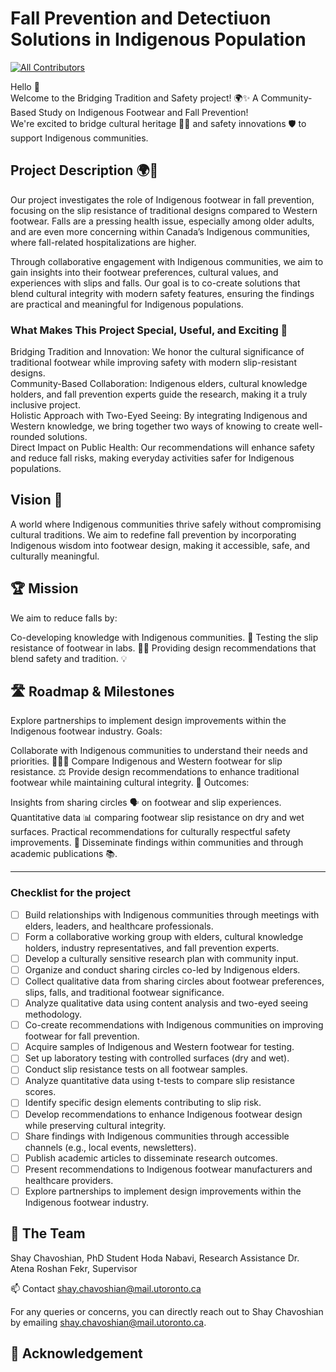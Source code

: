 # Fall Prevention and Detectiuon Solutions in Indigenous Population
<!-- ALL-CONTRIBUTORS-BADGE:START - Do not remove or modify this section -->
[![All Contributors](https://img.shields.io/badge/all_contributors-6-orange.svg?style=flat-square)](#contributors-)
<!-- ALL-CONTRIBUTORS-BADGE:END -->
Hello 👋\
Welcome to the Bridging Tradition and Safety project! 🌍✨ A Community-Based Study on Indigenous Footwear and Fall Prevention!\
We're excited to bridge cultural heritage 🧑‍🎨 and safety innovations 🛡️ to support Indigenous communities.




## Project Description 🌍👟
Our project investigates the role of Indigenous footwear in fall prevention, focusing on the slip resistance of traditional designs compared to Western footwear. Falls are a pressing health issue, especially among older adults, and are even more concerning within Canada’s Indigenous communities, where fall-related hospitalizations are higher.

Through collaborative engagement with Indigenous communities, we aim to gain insights into their footwear preferences, cultural values, and experiences with slips and falls. Our goal is to co-create solutions that blend cultural integrity with modern safety features, ensuring the findings are practical and meaningful for Indigenous populations.

### What Makes This Project Special, Useful, and Exciting 🌟
Bridging Tradition and Innovation: We honor the cultural significance of traditional footwear while improving safety with modern slip-resistant designs.\
Community-Based Collaboration: Indigenous elders, cultural knowledge holders, and fall prevention experts guide the research, making it a truly inclusive project.\
Holistic Approach with Two-Eyed Seeing: By integrating Indigenous and Western knowledge, we bring together two ways of knowing to create well-rounded solutions.\
Direct Impact on Public Health: Our recommendations will enhance safety and reduce fall risks, making everyday activities safer for Indigenous populations.

## Vision 🌠

A world where Indigenous communities thrive safely without compromising cultural traditions. We aim to redefine fall prevention by incorporating Indigenous wisdom into footwear design, making it accessible, safe, and culturally meaningful.

## 🏆 Mission

We aim to reduce falls by:

Co-developing knowledge with Indigenous communities. 🤝
Testing the slip resistance of footwear in labs. 🥾🧪
Providing design recommendations that blend safety and tradition. 💡

## 🛣️ Roadmap & Milestones
Explore partnerships to implement design improvements within the Indigenous footwear industry.
Goals:

Collaborate with Indigenous communities to understand their needs and priorities. 🧑‍🤝‍🧑
Compare Indigenous and Western footwear for slip resistance. ⚖️
Provide design recommendations to enhance traditional footwear while maintaining cultural integrity. 🎨
Outcomes:

Insights from sharing circles 🗣️ on footwear and slip experiences.
Quantitative data 📊 comparing footwear slip resistance on dry and wet surfaces.
Practical recommendations for culturally respectful safety improvements. 🔧
Disseminate findings within communities and through academic publications 📚.

---

### Checklist for the project 

- [ ] Build relationships with Indigenous communities through meetings with elders, leaders, and healthcare professionals.
- [ ] Form a collaborative working group with elders, cultural knowledge holders, industry representatives, and fall prevention experts.
- [ ] Develop a culturally sensitive research plan with community input.
- [ ] Organize and conduct sharing circles co-led by Indigenous elders.
- [ ] Collect qualitative data from sharing circles about footwear preferences, slips, falls, and traditional footwear significance.
- [ ] Analyze qualitative data using content analysis and two-eyed seeing methodology.
- [ ] Co-create recommendations with Indigenous communities on improving footwear for fall prevention.
- [ ] Acquire samples of Indigenous and Western footwear for testing.
- [ ] Set up laboratory testing with controlled surfaces (dry and wet).
- [ ] Conduct slip resistance tests on all footwear samples.
- [ ] Analyze quantitative data using t-tests to compare slip resistance scores.
- [ ] Identify specific design elements contributing to slip risk.
- [ ] Develop recommendations to enhance Indigenous footwear design while preserving cultural integrity.
- [ ] Share findings with Indigenous communities through accessible channels (e.g., local events, newsletters).
- [ ] Publish academic articles to disseminate research outcomes.
- [ ] Present recommendations to Indigenous footwear manufacturers and healthcare providers.
- [ ] Explore partnerships to implement design improvements within the Indigenous footwear industry.

## 👥 The Team
Shay Chavoshian, PhD Student
Hoda Nabavi, Research Assistance
Dr. Atena Roshan Fekr, Supervisor

📫 Contact
shay.chavoshian@mail.utoronto.ca

For any queries or concerns, you can directly reach out to Shay Chavoshian by emailing [shay.chavoshian@mail.utoronto.ca](shay.chavoshian@mail.utoronto.ca).


**🤝 Acknowledgement**
---



